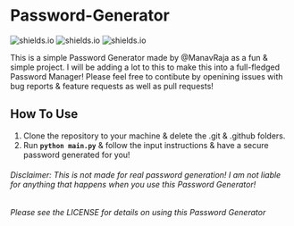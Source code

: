 # Password-Generator

![shields.io](https://img.shields.io/badge/Open-Source-brightgreen) ![shields.io](https://img.shields.io/badge/Made%20With-Python-blue)   ![shields.io](https://img.shields.io/badge/License-MIT-yellow)

This is a simple Password Generator made by @ManavRaja as a fun & simple project. I will be adding a lot to this to make this into a full-fledged Password Manager!
Please feel free to contibute by openining issues with bug reports & feature requests as well as pull requests!


<h2>How To Use</h2>

1. Clone the repository to your machine & delete the .git & .github folders.
2. Run **`python main.py`** & follow the input instructions & have a secure password generated for you!


###### Disclaimer: This is not made for real password generation! I am not liable for anything that happens when you use this Password Generator!

###### Please see the LICENSE for details on using this Password Generator
